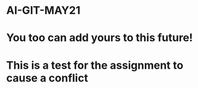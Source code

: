 # AI-GIT-MAY21
# You too can add yours to this future!
# This is a test for the assignment to cause a conflict